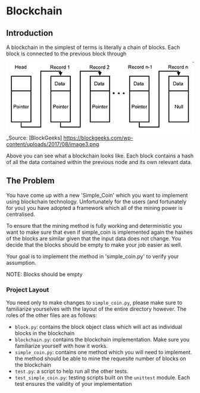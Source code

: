 # Blockchain

## Introduction
A blockchain in the simplest of terms is literally a chain of blocks. 
Each block is connected to the previous block through 

![Blockchain](img/simple_blockchain.png "Blockchain")
_Source: [BlockGeeks] https://blockgeeks.com/wp-content/uploads/2017/08/image3.png

Above you can see what a blockchain looks like. Each block contains a hash of all the data contained within the previous node and its own relevant data.

## The Problem
You have come up with a new 'Simple_Coin' which you want to implement using blockchain technology. Unfortunately for the users (and fortunately for you) you have adopted a framework which all of the mining power is centralised.

To ensure that the mining method is fully working and deterministic you want to make sure that even if simple_coin is implemented again the hashes of the blocks are similar given that the input data does not change. You decide that the blocks should be empty to make your job easier as well.

Your goal is to implement the method in 'simple_coin.py' to verify your assumption.

NOTE: Blocks should be empty

### Project Layout

You need only to make changes to `simple_coin.py`, please make sure to familiarize yourselves with the layout of the entire directory however. The roles of the other files are as follows:

* `block.py`: contains the block object class which will act as individual blocks in the blockchain
* `blockchain.py`: contains the blockchain implementation. Make sure you familiarize yourself with how it works.
* `simple_coin.py`: contains one method which you will need to implement. the method should be able to mine the requesite number of blocks on the blockchain
* `test.py`: a script to help run all the other tests.
* `test_simple_coin.py`: testing scripts built on the `unittest` module. Each test ensures the validity of your implementation
